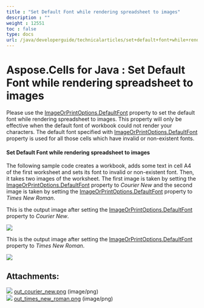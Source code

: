 ```yaml
---
title : "Set Default Font while rendering spreadsheet to images" 
description : "" 
weight : 12551 
toc : false
type: docs
url: /java/developerguide/technicalarticles/set+default+font+while+rendering+spreadsheet+to+images/
---
```


# Aspose.Cells for Java : Set Default Font while rendering spreadsheet to images


Please use the [ImageOrPrintOptions.DefaultFont](https://apireference.aspose.com/java/cells/com.aspose.cells/imageorprintoptions#DefaultFont) property to set the default font while rendering spreadsheet to images. This property will only be effective when the default font of workbook could not render your characters. The default font specified with [ImageOrPrintOptions.DefaultFont](https://apireference.aspose.com/java/cells/com.aspose.cells/imageorprintoptions#DefaultFont) property is used for all those cells which have invalid or non-existent fonts.

#### Set Default Font while rendering spreadsheet to images

The following sample code creates a workbook, adds some text in cell A4 of the first worksheet and sets its font to invalid or non-existent font. Then, it takes two images of the worksheet. The first image is taken by setting the [ImageOrPrintOptions.DefaultFont](https://apireference.aspose.com/java/cells/com.aspose.cells/imageorprintoptions#DefaultFont) property to *Courier New* and the second image is taken by setting the [ImageOrPrintOptions.DefaultFont](https://apireference.aspose.com/java/cells/com.aspose.cells/imageorprintoptions#DefaultFont) property to *Times New Roman*.

This is the output image after setting the [ImageOrPrintOptions.DefaultFont](https://apireference.aspose.com/java/cells/com.aspose.cells/imageorprintoptions#DefaultFont) property to *Courier New*.

![](https://docs2.aspose.com/cells/java/attachments/5276009/5472560.png)

This is the output image after setting the [ImageOrPrintOptions.DefaultFont](https://apireference.aspose.com/java/cells/com.aspose.cells/imageorprintoptions#DefaultFont) property to *Times New Roman*.

![](https://docs2.aspose.com/cells/java/attachments/5276009/5472559.png)


## Attachments:

![](https://docs2.aspose.com/cells/java/images/icons/bullet_blue.gif) [out\_courier\_new.png](https://docs2.aspose.com/cells/java/attachments/5276009/5472560.png) (image/png)  
![](https://docs2.aspose.com/cells/java/images/icons/bullet_blue.gif) [out\_times\_new\_roman.png](https://docs2.aspose.com/cells/java/attachments/5276009/5472559.png) (image/png)  

